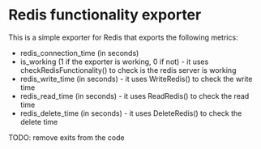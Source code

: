 # Redis functionality exporter

This is a simple exporter for Redis that exports the following metrics:

* redis_connection_time (in seconds)
* is_working (1 if the exporter is working, 0 if not) - it uses checkRedisFunctionality() to check is the redis server is working
* redis_write_time (in seconds) - it uses WriteRedis() to check the write time
* redis_read_time (in seconds) - it uses ReadRedis() to check the read time
* redis_delete_time  (in seconds) - it uses DeleteRedis() to check the delete time

TODO: remove exits from the code
